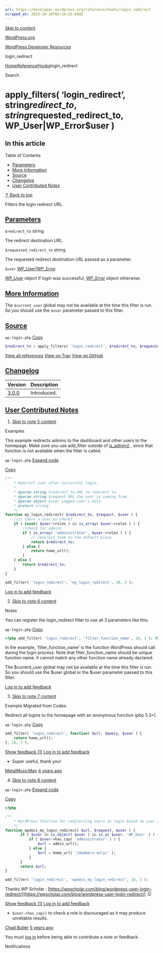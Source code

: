 ```yaml
---
url: https://developer.wordpress.org/reference/hooks/login_redirect
scraped_at: 2025-10-20T03:24:26.649Z
---
```


[Skip to content](https://developer.wordpress.org/reference/hooks/login_redirect/#wp--skip-link--target)

[WordPress.org](https://wordpress.org/)

[WordPress Developer Resources](https://developer.wordpress.org/)

login\_redirect


[Home](https://developer.wordpress.org/)[Reference](https://developer.wordpress.org/reference/)[Hooks](https://developer.wordpress.org/reference/hooks/)login\_redirect

Search

# apply\_filters( ‘login\_redirect’, string$redirect\_to, string$requested\_redirect\_to, WP\_User\|WP\_Error$user )

## In this article

Table of Contents

- [Parameters](https://developer.wordpress.org/reference/hooks/login_redirect/#parameters)
- [More Information](https://developer.wordpress.org/reference/hooks/login_redirect/#more-information)
- [Source](https://developer.wordpress.org/reference/hooks/login_redirect/#source)
- [Changelog](https://developer.wordpress.org/reference/hooks/login_redirect/#changelog)
- [User Contributed Notes](https://developer.wordpress.org/reference/hooks/login_redirect/#user-contributed-notes)

[↑ Back to top](https://developer.wordpress.org/reference/hooks/login_redirect/#wp--skip-link--target)

Filters the login redirect URL.

## [Parameters](https://developer.wordpress.org/reference/hooks/login_redirect/\#parameters)

`$redirect_to` string

The redirect destination URL.

`$requested_redirect_to` string

The requested redirect destination URL passed as a parameter.

`$user` [WP\_User](https://developer.wordpress.org/reference/classes/wp_user/)\|[WP\_Error](https://developer.wordpress.org/reference/classes/wp_error/)

[WP\_User](https://developer.wordpress.org/reference/classes/wp_user/) object if login was successful, [WP\_Error](https://developer.wordpress.org/reference/classes/wp_error/) object otherwise.

## [More Information](https://developer.wordpress.org/reference/hooks/login_redirect/\#more-information)

The `$current_user` global may not be available at the time this filter is run. So you should use the `$user` parameter passed to this filter.

## [Source](https://developer.wordpress.org/reference/hooks/login_redirect/\#source)

`wp-login.php`
[Copy](https://developer.wordpress.org/reference/hooks/login_redirect/#)

```php
$redirect_to = apply_filters( 'login_redirect', $redirect_to, $requested_redirect_to, $user );

```

[View all references](https://developer.wordpress.org/reference/files/wp-login.php/) [View on Trac](https://core.trac.wordpress.org/browser/tags/6.8.3/src/wp-login.php#L1360) [View on GitHub](https://github.com/WordPress/wordpress-develop/blob/6.8.3/src/wp-login.php#L1360-L1360)

## [Changelog](https://developer.wordpress.org/reference/hooks/login_redirect/\#changelog)

| Version | Description |
| --- | --- |
| [3.0.0](https://developer.wordpress.org/reference/since/3.0.0/) | Introduced. |

## [User Contributed Notes](https://developer.wordpress.org/reference/hooks/login_redirect/\#user-contributed-notes)

1. [Skip to note 5 content](https://developer.wordpress.org/reference/hooks/login_redirect/#comment-content-2074)



Examples



This example redirects admins to the dashboard and other users to the homepage. Make sure you use add\_filter outside of [is\_admin()](https://developer.wordpress.org/reference/functions/is_admin/) , since that function is not available when the filter is called.





`wp-login.php`
[Expand code](https://developer.wordpress.org/reference/hooks/login_redirect/#)

[Copy](https://developer.wordpress.org/reference/hooks/login_redirect/#)




```php
/**
    * Redirect user after successful login.
    *
    * @param string $redirect_to URL to redirect to.
    * @param string $request URL the user is coming from.
    * @param object $user Logged user's data.
    * @return string
    */
function my_login_redirect( $redirect_to, $request, $user ) {
   	//is there a user to check?
   	if ( isset( $user->roles ) && is_array( $user->roles ) ) {
   		//check for admins
   		if ( in_array( 'administrator', $user->roles ) ) {
   			// redirect them to the default place
   			return $redirect_to;
   		} else {
   			return home_url();
   		}
   	} else {
   		return $redirect_to;
   	}
}

add_filter( 'login_redirect', 'my_login_redirect', 10, 3 );
```







[Log in to add feedback](https://login.wordpress.org/?redirect_to=https%3A%2F%2Fdeveloper.wordpress.org%2Freference%2Fhooks%2Flogin_redirect%2F%3Freplytocom%3D2074%23feedback-editor-2074)

2. [Skip to note 6 content](https://developer.wordpress.org/reference/hooks/login_redirect/#comment-content-2075)



Notes



You can register the login\_redirect filter to use all 3 parameters like this:





`wp-login.php`
[Copy](https://developer.wordpress.org/reference/hooks/login_redirect/#)




```php
<?php add_filter( 'login_redirect', 'filter_function_name', 10, 3 ); ?>
```





In the example, ‘filter\_function\_name’ is the function WordPress should call during the login process. Note that filter\_function\_name should be unique function name. It cannot match any other function name already declared.



The $current\_user global may not be available at the time this filter is run. So you should use the $user global or the $user parameter passed to this filter.





[Log in to add feedback](https://login.wordpress.org/?redirect_to=https%3A%2F%2Fdeveloper.wordpress.org%2Freference%2Fhooks%2Flogin_redirect%2F%3Freplytocom%3D2075%23feedback-editor-2075)

3. [Skip to note 7 content](https://developer.wordpress.org/reference/hooks/login_redirect/#comment-content-4854)



Example Migrated from Codex:



Redirect all logins to the homepage with an anonymous function (php 5.3+).





`wp-login.php`
[Copy](https://developer.wordpress.org/reference/hooks/login_redirect/#)




```php
add_filter( 'login_redirect', function( $url, $query, $user ) {
   	return home_url();
}, 10, 3 );
```







[Show feedback (1)](https://developer.wordpress.org/reference/hooks/login_redirect/#) [Log in to add feedback](https://login.wordpress.org/?redirect_to=https%3A%2F%2Fdeveloper.wordpress.org%2Freference%2Fhooks%2Flogin_redirect%2F%3Freplytocom%3D4854%23feedback-editor-4854)



- Super useful, thank you!



[MetalMusicMan](https://profiles.wordpress.org/metalmusicman/) [4 years ago](https://developer.wordpress.org/reference/hooks/login_redirect/#comment-5719)


4. [Skip to note 8 content](https://developer.wordpress.org/reference/hooks/login_redirect/#comment-content-3848)





`wp-login.php`
[Expand code](https://developer.wordpress.org/reference/hooks/login_redirect/#)

[Copy](https://developer.wordpress.org/reference/hooks/login_redirect/#)




```php
<?php

/**
    * WordPress function for redirecting users on login based on user role
    */
function wpdocs_my_login_redirect( $url, $request, $user ) {
       if ( $user && is_object( $user ) && is_a( $user, 'WP_User' ) ) {
           if ( $user->has_cap( 'administrator' ) ) {
               $url = admin_url();
           } else {
               $url = home_url( '/members-only/' );
           }
       }
       return $url;
}

add_filter( 'login_redirect', 'wpdocs_my_login_redirect', 10, 3 );
```





Thanks WP Scholar : [https://wpscholar.com/blog/wordpress-user-login-redirect/](https://wpscholar.com/blog/wordpress-user-login-redirect/) :D





[Show feedback (1)](https://developer.wordpress.org/reference/hooks/login_redirect/#) [Log in to add feedback](https://login.wordpress.org/?redirect_to=https%3A%2F%2Fdeveloper.wordpress.org%2Freference%2Fhooks%2Flogin_redirect%2F%3Freplytocom%3D3848%23feedback-editor-3848)



- `$user->has_cap()` to check a role is discouraged as it may produce unreliable results.



[Chad Butler](https://profiles.wordpress.org/cbutlerjr/) [5 years ago](https://developer.wordpress.org/reference/hooks/login_redirect/#comment-4693)


You must [log in](https://login.wordpress.org/?redirect_to=https%3A%2F%2Fdeveloper.wordpress.org%2Freference%2Fhooks%2Flogin_redirect%2F) before being able to contribute a note or feedback.

Notifications